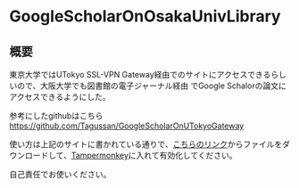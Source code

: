 # GoogleScholarOnOsakaUnivLibrary
## 概要
東京大学ではUTokyo SSL-VPN Gateway経由でのサイトにアクセスできるらしいので、大阪大学でも図書館の電子ジャーナル経由
でGoogle Schalorの論文にアクセスできるようにした。

参考にしたgithubはこちら
https://github.com/Tagussan/GoogleScholarOnUTokyoGateway

使い方は上記のサイトに書かれている通りで、<a href="https://raw.githubusercontent.com/obameyan/GoogleScholarOnOsakaUnivLibrary/master/remote_osaka_univ.user.js" rel="nofollow">こちらのリンク</a>からファイルをダウンロードして、<a href="https://www.tampermonkey.net/" rel="nofollow">Tampermonkey</a>に入れて有効化してください。

自己責任でお使いください。